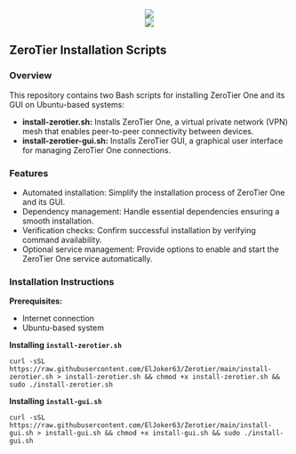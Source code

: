 <div align="center">
    <img src="https://www.zerotier.com/wp-content/uploads/2024/04/ZT-Primary-Logo%E2%80%93Gold-White.svg">
</div>
<div align="center">
    <img src="https://www.zerotier.com/wp-content/uploads/2024/04/White_Linux_Logo_37b96a6db6-1.webp">
</div>

## ZeroTier Installation Scripts

### Overview

This repository contains two Bash scripts for installing ZeroTier One and its GUI on Ubuntu-based systems:

* **install-zerotier.sh:** Installs ZeroTier One, a virtual private network (VPN) mesh that enables peer-to-peer connectivity between devices.
* **install-zerotier-gui.sh:** Installs ZeroTier GUI, a graphical user interface for managing ZeroTier One connections.

### Features

- Automated installation: Simplify the installation process of ZeroTier One and its GUI.
- Dependency management: Handle essential dependencies ensuring a smooth installation.
- Verification checks: Confirm successful installation by verifying command availability.
- Optional service management: Provide options to enable and start the ZeroTier One service automatically.

### Installation Instructions

**Prerequisites:**

- Internet connection
- Ubuntu-based system

**Installing `install-zerotier.sh`**

```console
curl -sSL https://raw.githubusercontent.com/ElJoker63/Zerotier/main/install-zerotier.sh > install-zerotier.sh && chmod +x install-zerotier.sh && sudo ./install-zerotier.sh
```

**Installing `install-gui.sh`**

```console
curl -sSL https://raw.githubusercontent.com/ElJoker63/Zerotier/main/install-gui.sh > install-gui.sh && chmod +x install-gui.sh && sudo ./install-gui.sh
```
